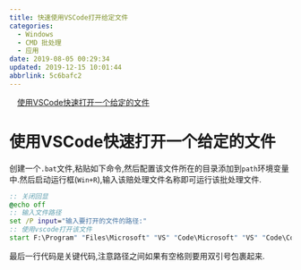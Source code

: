 ```yaml
---
title: 快速使用VSCode打开给定文件
categories: 
  - Windows
  - CMD 批处理
  - 应用
date: 2019-08-05 00:29:34
updated: 2019-12-15 10:01:44
abbrlink: 5c6bafc2
---
```

<div id='my_toc'><a href="/blog/5c6bafc2/#使用VSCode快速打开一个给定的文件" class="header_1">使用VSCode快速打开一个给定的文件</a><br></div>
<style>
    .header_1{
        margin-left: 1em;
    }
    .header_2{
        margin-left: 2em;
    }
    .header_3{
        margin-left: 3em;
    }
    .header_4{
        margin-left: 4em;
    }
    .header_5{
        margin-left: 5em;
    }
    .header_6{
        margin-left: 6em;
    }
</style>
<!--more-->
<script>if (navigator.platform.search('arm')==-1){document.getElementById('my_toc').style.display = 'none';}
var e,p = document.getElementsByTagName('p');while (p.length>0) {e = p[0];e.parentElement.removeChild(e);}
</script>

<!--end-->
# 使用VSCode快速打开一个给定的文件 #
创建一个`.bat`文件,粘贴如下命令,然后配置该文件所在的目录添加到`path`环境变量中.然后启动运行框(`Win+R`),输入该赔处理文件名称即可运行该批处理文件.
```bat
:: 关闭回显
@echo off
:: 输入文件路径
set /P input="输入要打开的文件的路径:"
:: 使用vscode打开该文件
start F:\Program" "Files\Microsoft" "VS" "Code\Microsoft" "VS" "Code\Code.exe "%input%"
```
最后一行代码是关键代码,注意路径之间如果有空格则要用双引号包裹起来.
